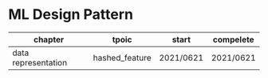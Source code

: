 # ML Design Pattern

chapter|tpoic|start|compelete
-------|-----|-----|-----
data representation|hashed_feature|2021/0621|2021/0621